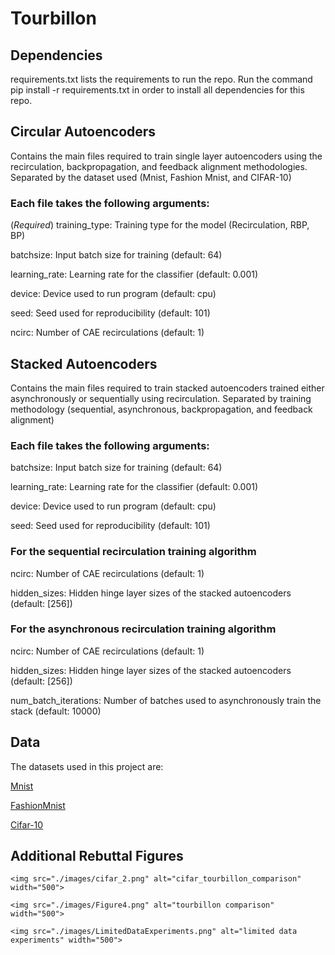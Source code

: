 # Tourbillon

## Dependencies

requirements.txt lists the requirements to run the repo. Run the command pip install -r requirements.txt in order to install all dependencies for this repo.

## Circular Autoencoders

Contains the main files required to train single layer autoencoders using the recirculation, backpropagation, and feedback alignment methodologies. Separated by the dataset used (Mnist, Fashion Mnist, and CIFAR-10)

### Each file takes the following arguments:

(*Required*) training_type: Training type for the model (Recirculation, RBP, BP)

batchsize: Input batch size for training (default: 64)

learning_rate: Learning rate for the classifier (default: 0.001)

device: Device used to run program (default: cpu)

seed: Seed used for reproducibility (default: 101)

ncirc: Number of CAE recirculations (default: 1)

## Stacked Autoencoders

Contains the main files required to train stacked autoencoders trained either asynchronously or sequentially using recirculation. Separated by training methodology (sequential, asynchronous, backpropagation, and feedback alignment)

### Each file takes the following arguments:

batchsize: Input batch size for training (default: 64)

learning_rate: Learning rate for the classifier (default: 0.001)

device: Device used to run program (default: cpu)

seed: Seed used for reproducibility (default: 101)

### For the sequential recirculation training algorithm

ncirc: Number of CAE recirculations (default: 1)

hidden_sizes: Hidden hinge layer sizes of the stacked autoencoders (default: [256])

### For the asynchronous recirculation training algorithm

ncirc: Number of CAE recirculations (default: 1)

hidden_sizes: Hidden hinge layer sizes of the stacked autoencoders (default: [256])

num_batch_iterations: Number of batches used to asynchronously train the stack (default: 10000)

## Data

The datasets used in this project are:

[Mnist](http://yann.lecun.com/exdb/mnist/)

[FashionMnist](https://www.kaggle.com/datasets/zalando-research/fashionmnist)

[Cifar-10](https://www.cs.toronto.edu/~kriz/cifar.html)

## Additional Rebuttal Figures


`<img src="./images/cifar_2.png" alt="cifar_tourbillon_comparison" width="500">`


`<img src="./images/Figure4.png" alt="tourbillon comparison" width="500">`


`<img src="./images/LimitedDataExperiments.png" alt="limited data experiments" width="500">`
